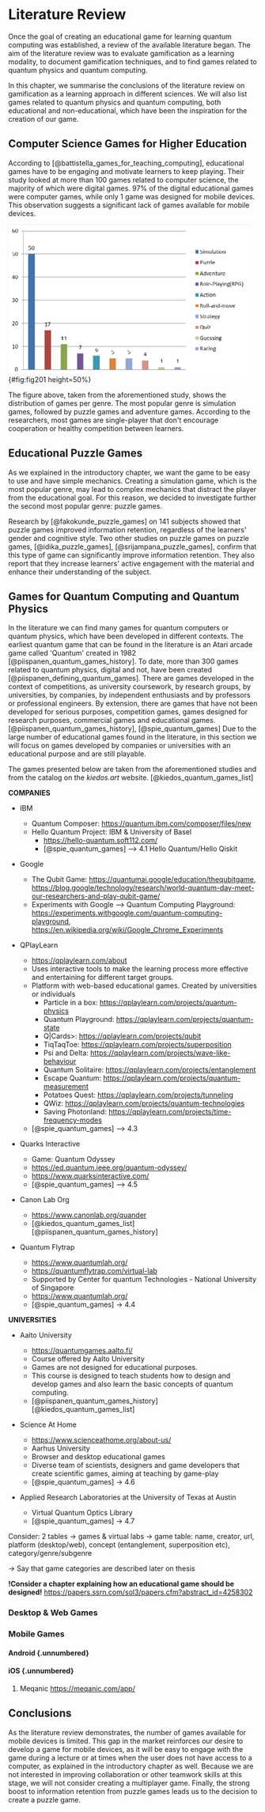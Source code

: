 # Literature Review

Once the goal of creating an educational game for learning quantum computing was established, a review of the available literature began. The aim of the literature review was to evaluate gamification as a learning modality, to document gamification techniques, and to find games related to quantum physics and quantum computing.

In this chapter, we summarise the conclusions of the literature review on gamification as a learning approach in different sciences. We will also list games related to quantum physics and quantum computing, both educational and non-educational, which have been the inspiration for the creation of our game.

## Computer Science Games for Higher Education

According to [@battistella_games_for_teaching_computing], educational games have to be engaging and motivate learners to keep playing. Their study looked at more than 100 games related to computer science, the majority of which were digital games. 97% of the digital educational games were computer games, while only 1 game was designed for mobile devices. This observation suggests a significant lack of games available for mobile devices.

![Distribution of games per genre](chapter-2/game_distribution.png){#fig:fig201 height=50%}

The figure above, taken from the aforementioned study, shows the distribution of games per genre. The most popular genre is simulation games, followed by puzzle games and adventure games. According to the researchers, most games are single-player that don't encourage cooperation or healthy competition between learners.

## Educational Puzzle Games

As we explained in the introductory chapter, we want the game to be easy to use and have simple mechanics. Creating a simulation game, which is the most popular genre, may lead to complex mechanics that distract the player from the educational goal. For this reason, we decided to investigate further the second most popular genre: puzzle games.

Research by [@fakokunde_puzzle_games] on 141 subjects showed that puzzle games improved information retention, regardless of the learners' gender and cognitive style. Two other studies on puzzle games on puzzle games, [@idika_puzzle_games], [@srijampana_puzzle_games], confirm that this type of game can significantly improve information retention. They also report that they increase learners' active engagement with the material and enhance their understanding of the subject.

## Games for Quantum Computing and Quantum Physics

In the literature we can find many games for quantum computers or quantum physics, which have been developed in different contexts. The earliest quantum game that can be found in the literature is an Atari arcade game called 'Quantum' created in 1982 [@piispanen_quantum_games_history]. To date, more than 300 games related to quantum physics, digital and not, have been created [@piispanen_defining_quantum_games]. There are games developed in the context of competitions, as university coursework, by research groups, by universities, by companies, by independent enthusiasts and by professors or professional engineers. By extension, there are games that have not been developed for serious purposes, competition games, games designed for research purposes, commercial games and educational games. [@piispanen_quantum_games_history], [@spie_quantum_games] Due to the large number of educational games found in the literature, in this section we will focus on games developed by companies or universities with an educational purpose and are still playable.

The games presented below are taken from the aforementioned studies and from the catalog on the _kiedos.art_ website. [@kiedos_quantum_games_list]

**COMPANIES**

- IBM

  - Quantum Composer: https://quantum.ibm.com/composer/files/new
  - Hello Quantum Project: IBM & University of Basel
    - https://hello-quantum.soft112.com/
    - [@spie_quantum_games] --> 4.1 Hello Quantum/Hello Qiskit

- Google

  - The Qubit Game: https://quantumai.google/education/thequbitgame, https://blog.google/technology/research/world-quantum-day-meet-our-researchers-and-play-qubit-game/
  - Experiments with Google --> Quantum Computing Playground: https://experiments.withgoogle.com/quantum-computing-playground, https://en.wikipedia.org/wiki/Google_Chrome_Experiments

- QPlayLearn

  - https://qplaylearn.com/about
  - Uses interactive tools to make the learning process more effective and entertaining for different target groups.
  - Platform with web-based educational games. Created by universities or individuals
    - Particle in a box: https://qplaylearn.com/projects/quantum-physics
    - Quantum Playground: https://qplaylearn.com/projects/quantum-state
    - Q|Cards>: https://qplaylearn.com/projects/qubit
    - TiqTaqToe: https://qplaylearn.com/projects/superposition
    - Psi and Delta: https://qplaylearn.com/projects/wave-like-behaviour
    - Quantum Solitaire: https://qplaylearn.com/projects/entanglement
    - Escape Quantum: https://qplaylearn.com/projects/quantum-measurement
    - Potatoes Quest: https://qplaylearn.com/projects/tunneling
    - QWiz: https://qplaylearn.com/projects/quantum-technologies
    - Saving Photonland: https://qplaylearn.com/projects/time-frequency-modes
  - [@spie_quantum_games] --> 4.3

- Quarks Interactive

  - Game: Quantum Odyssey
  - https://ed.quantum.ieee.org/quantum-odyssey/
  - https://www.quarksinteractive.com/
  - [@spie_quantum_games] --> 4.5

- Canon Lab Org

  - https://www.canonlab.org/quander
  - [@kiedos_quantum_games_list] [@piispanen_quantum_games_history]

- Quantum Flytrap
  - https://www.quantumlah.org/
  - https://quantumflytrap.com/virtual-lab
  - Supported by Center for quantum Technologies - National University of Singapore
  - https://www.quantumlah.org/
  - [@spie_quantum_games] -> 4.4

**UNIVERSITIES**

- Aalto University

  - https://quantumgames.aalto.fi/
  - Course offered by Aalto University
  - Games are not designed for educational purposes.
  - This course is designed to teach students how to design and develop games and also learn the basic concepts of quantum computing.
  - [@piispanen_quantum_games_history] [@kiedos_quantum_games_list]

- Science At Home

  - https://www.scienceathome.org/about-us/
  - Aarhus University
  - Browser and desktop educational games
  - Diverse team of scientists, designers and game developers that create scientific games, aiming at teaching by game-play
  - [@spie_quantum_games] -> 4.6

- Applied Research Laboratories at the University of Texas at Austin
  - Virtual Quantum Optics Library
  - [@spie_quantum_games] -> 4.7

Consider:
2 tables -> games & virtual labs
-> game table: name, creator, url, platform (desktop/web), concept (entanglement, superposition etc), category/genre/subgenre

-> Say that game categories are described later on thesis

**!Consider a chapter explaining how an educational game should be designed!**
https://papers.ssrn.com/sol3/papers.cfm?abstract_id=4258302

### Desktop & Web Games

### Mobile Games

#### Android {.unnumbered}

#### iOS {.unnumbered}

1. Meqanic https://meqanic.com/app/

## Conclusions

As the literature review demonstrates, the number of games available for mobile devices is limited. This gap in the market reinforces our desire to develop a game for mobile devices, as it will be easy to engage with the game during a lecture or at times when the user does not have access to a computer, as explained in the introductory chapter as well. Because we are not interested in improving collaboration or other teamwork skills at this stage, we will not consider creating a multiplayer game. Finally, the strong boost to information retention from puzzle games leads us to the decision to create a puzzle game.
